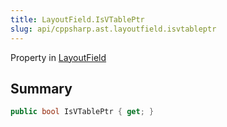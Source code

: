 ```yaml
---
title: LayoutField.IsVTablePtr
slug: api/cppsharp.ast.layoutfield.isvtableptr
---
```

Property in [LayoutField](/api/cppsharp/ast/layoutfield)

## Summary



```csharp
public bool IsVTablePtr { get; }
```


